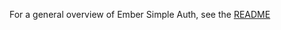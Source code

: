 For a general overview of Ember Simple Auth, see the [README](https://github.com/mainmatter/ember-simple-auth)
